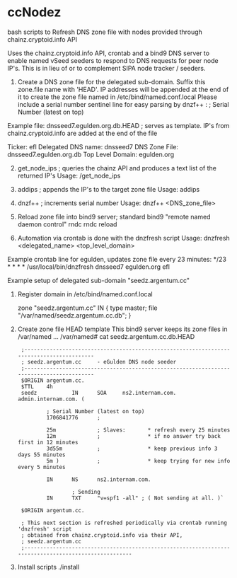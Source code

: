 # ccNodez

bash scripts to Refresh DNS zone file with nodes provided through chainz.cryptoid.info API

Uses the chainz.cryptoid.info API, crontab and a bind9 DNS server 
 to enable named vSeed seeders to respond to DNS requests for peer node IP's.
 	This is in lieu of or to complement SIPA node tracker / seeders.

1. Create a DNS zone file for the delegated sub-domain. Suffix this zone.file name with 'HEAD'.
IP addresses will be appended at the end of it to create the zone file named in /etc/bind/named.conf.local
Please include a serial number sentinel line for easy parsing by dnzf++ :
                ; Serial Number (latest on top)

Example file:  dnsseed7.egulden.org.db.HEAD  ; serves as template.  IP's from chainz.cryptoid.info are added at the end of the file
						     
Ticker:		  	efl
Delegated DNS name:   	dnsseed7
DNS Zone File:		dnsseed7.egulden.org.db
Top Level Domain:	egulden.org

2. get_node_ips <ticker>   ; queries the chainz API and produces a text list of the returned IP's
	Usage: /get_node_ips <ticker> 

3. addips 		   ; appends the IP's to the target zone file
	Usage: addips <IP address list file> <Delegated DNS name> <DNS zone file>

4. dnzf++ 		   ; increments serial number
	Usage: dnzf++ <DNS_zone_file> 

5. Reload zone file into bind9 server; standard bind9 "remote named daemon control" rndc
        rndc reload

6. Automation via crontab is done with the dnzfresh script
	Usage: dnzfresh <delegated_name> <top_level_domain> <ticker>

Example crontab line for egulden, updates zone file every 23 minutes:
*/23 * * * * /usr/local/bin/dnzfresh dnsseed7 egulden.org efl

Example setup of delegated sub-domain "seedz.argentum.cc"

1.  Register domain in /etc/bind/named.conf.local

	zone "seedz.argentum.cc" IN {
		type master;
		file "/var/named/seedz.argentum.cc.db";
	}

2. Create zone file HEAD template
	This bind9 server keeps its zone files in /var/named ...
	/var/named# cat seedz.argentum.cc.db.HEAD 

		;-----------------------------------------------------------------------------------------
		; seedz.argentum.cc     - eGulden DNS node seeder
		;-----------------------------------------------------------------------------------------
		$ORIGIN argentum.cc.
		$TTL    4h
		seedz           IN      SOA     ns2.internam.com.       admin.internam.com. (

				; Serial Number (latest on top)
				1706841776      ;

				25m             ; Slaves:       * refresh every 25 minutes
				12m             ;               * if no answer try back first in 12 minutes
				3d55m           ;               * keep previous info 3 days 55 minutes
				5m )            ;               * keep trying for new info every 5 minutes

				IN      NS      ns2.internam.com.

						; Sending
				IN      TXT     "v=spf1 -all" ; ( Not sending at all. )`

		$ORIGIN argentum.cc.

		; This next section is refreshed periodically via crontab running 'dnzfresh' script
		; obtained from chainz.cryptoid.info via their API, 
		; seedz.argentum.cc
		;-----------------------------------------------------------------------------------------------------

3. Install scripts
	./install


